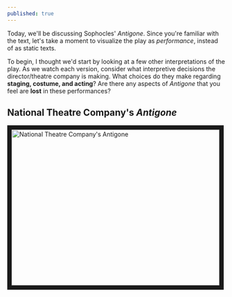 ```yaml
---
published: true
---
```


Today, we'll be discussing Sophocles' *Antigone*. Since you're familiar with the text, let's take a moment to visualize the play as *performance*, instead of as static texts. 

To begin, I thought we'd start by looking at a few other interpretations of the play. As we watch each version, consider what interpretive decisions the director/theatre company is making. What choices do they make regarding **staging, costume, and acting**? Are there any aspects of *Antigone* that you feel are **lost** in these performances? 

## National Theatre Company's *Antigone*
<a href="http://www.youtube.com/watch?feature=player_embedded&v=DgsYfRPmNDs
" target="_blank"><img src="http://img.youtube.com/vi/DgsYfRPmNDs/0.jpg" 
alt="National Theatre Company's Antigone" width="480" height="360" border="10" /></a>



